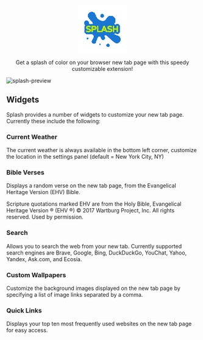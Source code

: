 <p align="center"><img src="imgs/splash (128x128).png" alt="splash logo" align="middle" /></p>
<p align="center">Get a splash of color on your browser new tab page with this speedy customizable extension!</p>


![splash-preview](https://user-images.githubusercontent.com/58504073/259621908-8cf9d46c-8623-4c30-a037-168140633f85.jpg)

## Widgets
Splash provides a number of widgets to customize your new tab page. Currently these include the following:

### Current Weather
The current weather is always available in the bottom left corner, customize the location in the settings panel (default = New York City, NY)

### Bible Verses
Displays a random verse on the new tab page, from the Evangelical Heritage Version (EHV) Bible.

Scripture quotations marked EHV are from the Holy Bible, Evangelical Heritage Version ® (EHV ®) © 2017 Wartburg Project, Inc. All rights reserved. Used by permission.

### Search
Allows you to search the web from your new tab. Currently supported search engines are Brave, Google, Bing, DuckDuckGo, YouChat, Yahoo, Yandex, Ask.com, and Ecosia.

### Custom Wallpapers
Customize the background images displayed on the new tab page by specifying a list of image links separated by a comma.

### Quick Links
Displays your top ten most frequently used websites on the new tab page for easy access.
